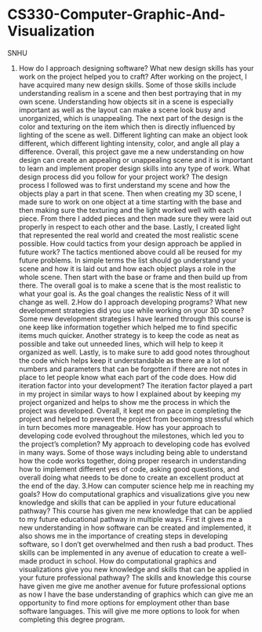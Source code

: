 # CS330-Computer-Graphic-And-Visualization
SNHU
1. How do I approach designing software?
   What new design skills has your work on the project helped you to craft?
    After working on the project, I have acquired many new design skills. Some of those skills include understanding realism in a scene and then best portraying that in my own scene. Understanding how objects sit in a scene is especially important as well as the layout can make a scene look busy and unorganized, which is       unappealing. The next part of the design is the color and texturing on the item which then is directly influenced by lighting of the scene as well. Different lighting can make an object look different, which different lighting intensity, color, and angle all play a difference. Overall, this project gave me a new            understanding on how design can create an appealing or unappealing scene and it is important to learn and implement proper design skills into any type of work. 
  What design process did you follow for your project work?
    The design process I followed was to first understand my scene and how the objects play a part in that scene. Then when creating my 3D scene, I made sure to work on one object at a time starting with the base and then making sure the texturing and the light worked well with each piece. From there I added pieces and         then made sure they were laid out properly in respect to each other and the base. Lastly, I created light that represented the real world and created the most realistic scene possible. 
  How could tactics from your design approach be applied in future work?
    The tactics mentioned above could all be reused for my future problems. In simple terms the list should go understand your scene and how it is laid out and how each object plays a role in the whole scene. Then start with the base or frame and then build up from there. The overall goal is to make a scene that is the         most realistic to what your goal is. As the goal changes the realistic Ness of it will change as well.
2.How do I approach developing programs?
  What new development strategies did you use while working on your 3D scene?
    Some new development strategies I have learned through this course is one keep like information together which helped me to find specific items much quicker. Another strategy is to keep the code as neat as possible and take out unneeded lines, which will help to keep it organized as well. Lastly, is to make sure to add     good notes throughout the code which helps keep it understandable as there are a lot of numbers and parameters that can be forgotten if there are not notes in place to let people know what each part of the code does.
  How did iteration factor into your development?
    The iteration factor played a part in my project in similar ways to how I explained about by keeping my project organized and helps to show me the process in which the project was developed. Overall, it kept me on pace in completing the project and helped to prevent the project from becoming stressful which in turn         becomes more manageable.
  How has your approach to developing code evolved throughout the milestones, which led you to the project’s completion?
    My approach to developing code has evolved in many ways. Some of those ways including being able to understand how the code works together, doing proper research in understanding how to implement different yes of code, asking good questions, and overall doing what needs to be done to create an excellent product at the      end of the day.
3.How can computer science help me in reaching my goals?
  How do computational graphics and visualizations give you new knowledge and skills that can be applied in your future educational pathway?
    This course has given me new knowledge that can be applied to my future educational pathway in multiple ways. First it gives me a new understanding in how software can be created and implemented, it also shows me in the importance of creating steps in developing software, so I don’t get overwhelmed and then rush a bad      product. Thes skills can be implemented in any avenue of education to create a well-made product in school.
  How do computational graphics and visualizations give you new knowledge and skills that can be applied in your future professional pathway?
    The skills and knowledge this course have given me give me another avenue for future professional options as now I have the base understanding of graphics which can give me an opportunity to find more options for employment other than base software languages. This will give me more options to look for when completing       this degree program.
